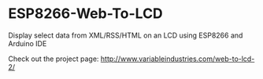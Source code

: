 # ESP8266-Web-To-LCD
Display select data from XML/RSS/HTML on an LCD using ESP8266 and Arduino IDE

Check out the project page: http://www.variableindustries.com/web-to-lcd-2/
